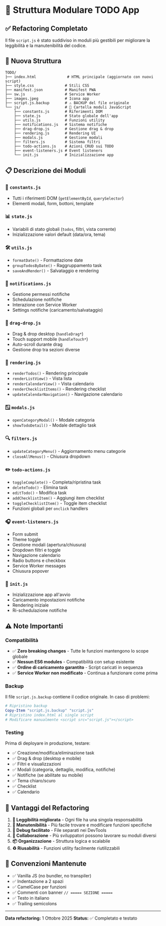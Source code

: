 # 📁 Struttura Modulare TODO App

## ✅ Refactoring Completato

Il file `script.js` è stato suddiviso in moduli più gestibili per migliorare la leggibilità e la manutenibilità del codice.

## 📂 Nuova Struttura

```
TODO/
├── index.html              # HTML principale (aggiornato con nuovi script)
├── style.css              # Stili CSS
├── manifest.json          # Manifest PWA
├── sw.js                  # Service Worker
├── images.jpeg            # Icona app
├── script.js.backup       # ⚠️ BACKUP del file originale
└── js/                    # 📁 Cartella moduli JavaScript
    ├── constants.js       # Riferimenti DOM
    ├── state.js           # Stato globale dell'app
    ├── utils.js           # Funzioni utility
    ├── notifications.js   # Sistema notifiche
    ├── drag-drop.js       # Gestione drag & drop
    ├── rendering.js       # Rendering UI
    ├── modals.js          # Gestione modali
    ├── filters.js         # Sistema filtri
    ├── todo-actions.js    # Azioni CRUD sui TODO
    ├── event-listeners.js # Event listeners
    └── init.js            # Inizializzazione app
```

## 📋 Descrizione dei Moduli

### 🔧 `constants.js`
- Tutti i riferimenti DOM (`getElementById`, `querySelector`)
- Elementi modali, form, bottoni, template

### 📊 `state.js`
- Variabili di stato globali (`todos`, filtri, vista corrente)
- Inizializzazione valori default (data/ora, tema)

### 🛠️ `utils.js`
- `formatDate()` - Formattazione date
- `groupTodosByDate()` - Raggruppamento task
- `saveAndRender()` - Salvataggio e rendering

### 🔔 `notifications.js`
- Gestione permessi notifiche
- Schedulazione notifiche
- Interazione con Service Worker
- Settings notifiche (caricamento/salvataggio)

### 🎯 `drag-drop.js`
- Drag & drop desktop (`handleDrag*`)
- Touch support mobile (`handleTouch*`)
- Auto-scroll durante drag
- Gestione drop tra sezioni diverse

### 🎨 `rendering.js`
- `renderTodos()` - Rendering principale
- `renderListView()` - Vista lista
- `renderCalendarView()` - Vista calendario
- `renderChecklistItems()` - Rendering checklist
- `updateCalendarNavigation()` - Navigazione calendario

### 🪟 `modals.js`
- `openCategoryModal()` - Modale categoria
- `showTodoDetail()` - Modale dettaglio task

### 🔍 `filters.js`
- `updateCategoryMenu()` - Aggiornamento menu categorie
- `closeAllMenus()` - Chiusura dropdown

### ✏️ `todo-actions.js`
- `toggleComplete()` - Completa/ripristina task
- `deleteTodo()` - Elimina task
- `editTodo()` - Modifica task
- `addChecklistItem()` - Aggiungi item checklist
- `toggleChecklistItem()` - Toggle item checklist
- Funzioni globali per `onclick` handlers

### 🎧 `event-listeners.js`
- Form submit
- Theme toggle
- Gestione modali (apertura/chiusura)
- Dropdown filtri e toggle
- Navigazione calendario
- Radio buttons e checkbox
- Service Worker messages
- Chiusura popover

### 🚀 `init.js`
- Inizializzazione app all'avvio
- Caricamento impostazioni notifiche
- Rendering iniziale
- Ri-schedulazione notifiche

## ⚠️ Note Importanti

### Compatibilità
- ✅ **Zero breaking changes** - Tutte le funzioni mantengono lo scope globale
- ✅ **Nessun ES6 modules** - Compatibilità con setup esistente
- ✅ **Ordine di caricamento garantito** - Script caricati in sequenza
- ✅ **Service Worker non modificato** - Continua a funzionare come prima

### Backup
Il file `script.js.backup` contiene il codice originale. In caso di problemi:
```powershell
# Ripristino backup
Copy-Item "script.js.backup" "script.js"
# Ripristino index.html al single script
# Modificare manualmente <script src="script.js"></script>
```

### Testing
Prima di deployare in produzione, testare:
- ✅ Creazione/modifica/eliminazione task
- ✅ Drag & drop (desktop e mobile)
- ✅ Filtri e visualizzazioni
- ✅ Modali (categoria, dettaglio, modifica, notifiche)
- ✅ Notifiche (se abilitate su mobile)
- ✅ Tema chiaro/scuro
- ✅ Checklist
- ✅ Calendario

## 🎯 Vantaggi del Refactoring

1. **📖 Leggibilità migliorata** - Ogni file ha una singola responsabilità
2. **🔧 Manutenibilità** - Più facile trovare e modificare funzioni specifiche
3. **🐛 Debug facilitato** - File separati nei DevTools
4. **👥 Collaborazione** - Più sviluppatori possono lavorare su moduli diversi
5. **📦 Organizzazione** - Struttura logica e scalabile
6. **♻️ Riusabilità** - Funzioni utility facilmente riutilizzabili

## 📝 Convenzioni Mantenute

- ✅ Vanilla JS (no bundler, no transpiler)
- ✅ Indentazione a 2 spazi
- ✅ CamelCase per funzioni
- ✅ Commenti con banner `// ===== SEZIONE =====`
- ✅ Testo in italiano
- ✅ Trailing semicolons

---

**Data refactoring:** 1 Ottobre 2025
**Status:** ✅ Completato e testato

